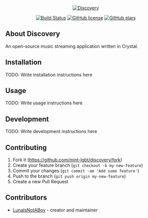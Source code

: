 <p align="center">
  <a href="https://github.com/mint-lgbt/discovery"><img alt="Discovery" src="https://github.com/mint-lgbt/discovery/raw/main/assets/logo.svg" /></a>
</p>

<p align="center">
  <a href="https://travis-ci.com/mint-lgbt/discovery"><img alt="Build Status" src="https://travis-ci.com/mint-lgbt/discovery.svg?branch=main" /></a>
  <a href="https://github.com/mint-lgbt/discovery/blob/main/LICENSE"><img alt="GitHub license" src="https://img.shields.io/github/license/mint-lgbt/discovery" /></a>
  <a href="https://github.com/mint-lgbt/discovery/stargazers"><img alt="GitHub stars" src="https://img.shields.io/github/stars/mint-lgbt/discovery" /></a>
</p>

## About Discovery

An open-source music streaming application written in Crystal.

## Installation

TODO: Write installation instructions here

## Usage

TODO: Write usage instructions here

## Development

TODO: Write development instructions here

## Contributing

1. Fork it (<https://github.com/mint-lgbt/discovery/fork>)
2. Create your feature branch (`git checkout -b my-new-feature`)
3. Commit your changes (`git commit -am 'Add some feature'`)
4. Push to the branch (`git push origin my-new-feature`)
5. Create a new Pull Request

## Contributors

- [LunaIsNotABoy](https://github.com/lunaisnotaboy) - creator and maintainer


